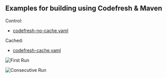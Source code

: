 Examples for building using Codefresh & Maven
---
Control: 
- [codefresh-no-cache.yaml](codefresh-no-cache.yaml)


Cached: 
- [codefresh-cache.yaml](codefresh-cache.yaml)

![First Run](https://github.com/dicksontung/codefresh-maven/static/cached-first.png?raw=true)

![Consecutive Run](https://github.com/dicksontung/codefresh-maven/static/cached-consecutive.png?raw=true)